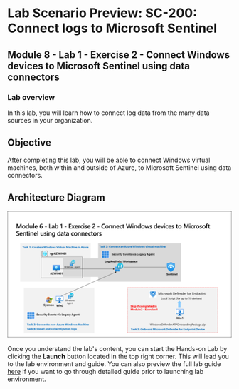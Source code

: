 # Lab Scenario Preview: SC-200: Connect logs to Microsoft Sentinel

## Module 8 - Lab 1 - Exercise 2 - Connect Windows devices to Microsoft Sentinel using data connectors

### Lab overview

In this lab, you will learn how to connect log data from the many data sources in your organization.

## Objective
  
After completing this lab, you will be able to connect Windows virtual machines, both within and outside of Azure, to Microsoft Sentinel using data connectors.

## Architecture Diagram

  ![](media/SC200-Lab_Diagrams_Mod6_L1_Ex2.png)

Once you understand the lab's content, you can start the Hands-on Lab by clicking the **Launch** button located in the top right corner. This will lead you to the lab environment and guide. You can also preview the full lab guide [here](https://experience.cloudlabs.ai/#/labguidepreview/67795e6f-3d1c-437c-bbc7-561aafb6434e) if you want to go through detailed guide prior to launching lab environment.

